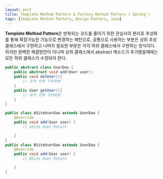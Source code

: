```yaml
---
layout: post
title: Template Method Pattern & Factory Method Pattern ( Spring )
tags: [Template Method Pattern, Design Pattern, Java]
---
```


**Template Method Pattern**은 반복되는 코드를 줄이기 위한 관심사의 분리로
추상화를 통해 확장가능한 기능으로 변경하는 패턴으로, 공통으로 사용하는 부분은 상위 추상클래스에서 구현하고
나머지 필요한 부분은 각각 하위 클래스에서 구현하는 방식이다.
하지만 완벽한 해결방안이 아니며 상위 클래스에서 abstract 메소드가 추가됐을때에는 모든 하위 클래스가 수정되야
한다.

``` java
public abstract class UserDao {
    public abstract void add(User user);
    public void delUser(){
        // 유저 삭제 구현부분
    }
    public User getUser(){
        // 유저 조회 구현부분
    }
}

public class ASiteUserDao extends UserDao {
    @Override
    public void add(User user) {
        // ASite User Return

    }
}
public class BSiteUserDao extends UserDao {
    @Override
    public void add(User user) {
        // BSite User Return

    }
}
```
